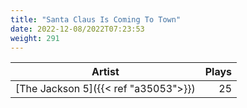 ```yaml
---
title: "Santa Claus Is Coming To Town"
date: 2022-12-08/2022T07:23:53
weight: 291
---
```




 Artist | Plays 
----- | -----:
[The Jackson 5]({{< ref "a35053">}}) | 25
